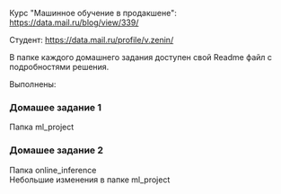 Курс "Машинное обучение в продакшене":
https://data.mail.ru/blog/view/339/

Студент:
https://data.mail.ru/profile/v.zenin/

В папке каждого домашнего задания доступен свой Readme файл с подробностями решения.

Выполнены:  
### Домашее задание 1  
Папка ml_project  
### Домашее задание 2  
Папка online_inference  
Небольшие изменения в папке ml_project  
 
